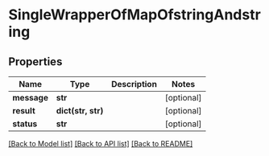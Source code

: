 # SingleWrapperOfMapOfstringAndstring

## Properties
Name | Type | Description | Notes
------------ | ------------- | ------------- | -------------
**message** | **str** |  | [optional] 
**result** | **dict(str, str)** |  | [optional] 
**status** | **str** |  | [optional] 

[[Back to Model list]](../README.md#documentation-for-models) [[Back to API list]](../README.md#documentation-for-api-endpoints) [[Back to README]](../README.md)

